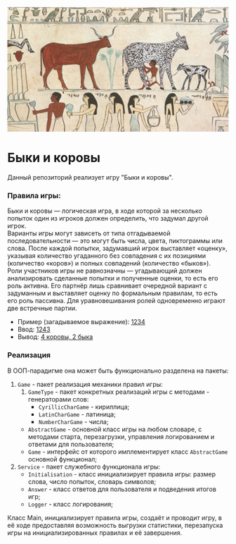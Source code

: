 ![Logo](../../../../../docs/BullsAndCows.jpg)
# Быки и коровы

Данный репозиторий реализует игру "Быки и коровы".

### Правила игры:
Быки и коровы — логическая игра, в ходе которой за несколько попыток 
один из игроков должен определить, что задумал другой игрок.  
Варианты игры могут зависеть от типа отгадываемой последовательности — 
это могут быть числа, цвета, пиктограммы или слова. После каждой попытки, 
задумавший игрок выставляет «оценку», указывая количество угаданного 
без совпадения с их позициями (количество «коров») и полных совпадений 
(количество «быков»).  
Роли участников игры не равнозначны — угадывающий 
должен анализировать сделанные попытки и полученные оценки, то есть его 
роль активна. Его партнёр лишь сравнивает очередной вариант с задуманным 
и выставляет оценку по формальным правилам, то есть его роль пассивна. 
Для уравновешивания ролей одновременно играют две встречные партии.

* Пример (загадываемое выражение): <U>1234</U>
* Ввод: <U>1243</U>
* Вывод: <U>4 коровы, 2 быка</U>

### Реализация
В ООП-парадигме она может быть функционально разделена на пакеты:
1. `Game` - пакет реализация механики правил игры:
   1. `GameType` - пакет конкретных реализаций игры с методами - 
   генераторами слов:
       * `CyrillicCharGame` - кириллица;
       * `LatinCharGame` - латиница;
       * `NumberCharGame` - числа;
   * `AbstractGame` - основной класс игры на любом словаре, с методами 
   старта, перезагрузки, управления логированием и ответами для пользователя;
   * `Game` - интерфейс от которого имплементирует класс `AbstractGame` 
   основной функционал;
2. `Service` - пакет служебного функционала игры:
   * `Initialisation` - класс инициализирует правила игры: размер слова, 
   число попыток, словарь символов;
   * `Answer` - класс ответов для пользователя и подведения итогов игр;
   * `Logger` - класс логирования;

Класс Main, инициализирует правила игры, создаёт и проводит игру, 
в её ходе предоставляя возможность выгрузки статистики, перезапуска игры 
на инициализированных правилах и её завершения.


